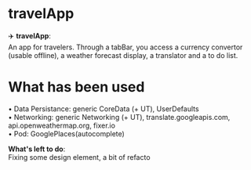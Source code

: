 # travelApp  
  
✈️ **travelApp**:  
An app for travelers. Through a tabBar, you access a currency convertor (usable offline), a weather forecast display, a translator and a to do list.  
  
# **What has been used**  
• Data Persistance: generic CoreData (+ UT), UserDefaults  
• Networking: generic Networking (+ UT), translate.googleapis.com, api.openweathermap.org, fixer.io  
• Pod: GooglePlaces(autocomplete)  
  
**What's left to do**:  
Fixing some design element, a bit of refacto
